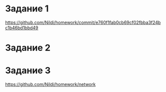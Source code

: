 # Задание 1
https://github.com/Nildi/homework/commit/e760f1fab0cb69cf02fbba3f24bc1b46bd1bbd49


# Задание 2


# Задание 3
https://github.com/Nildi/homework/network
